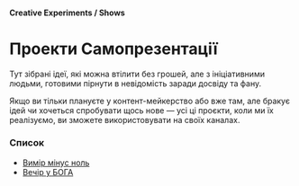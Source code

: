 #### Creative Experiments / Shows

# Проекти Самопрезентації

Тут зібрані ідеї, які можна втілити без грошей, але з ініціативними людьми, готовими пірнути в невідомість заради досвіду та фану.

Якщо ви тільки плануєте у контент-мейкерство або вже там, але бракує ідей чи хочеться спробувати щось нове — усі ці проєкти, коли ми їх реалізуємо, ви зможете використовувати на своїх каналах.

### Список

- [Вимір мінус ноль](/podcast-show)
- [Вечір у БОГА](/god-evening)